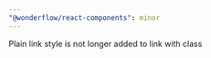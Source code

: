 ```yaml
---
"@wonderflow/react-components": minor
---
```


Plain link style is not longer added to link with class
